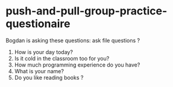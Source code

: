 # push-and-pull-group-practice-questionaire

Bogdan is asking these questions:
ask file questions ?
1. How is your day today?
2. Is it cold in the classroom too for you?
3. How much programming experience do you have?
4. What is your name?
5. Do you like reading books ?